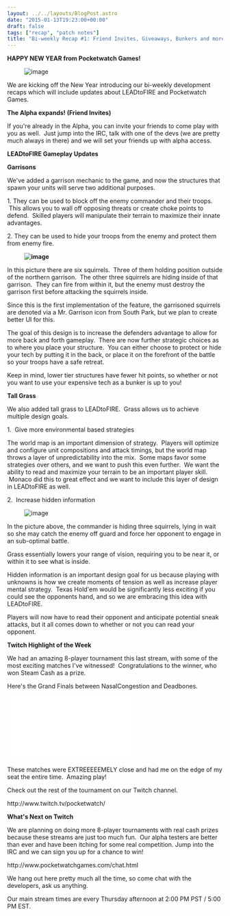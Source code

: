 ```yaml
---
layout: ../../layouts/BlogPost.astro
date: "2015-01-13T19:23:00+00:00"
draft: false
tags: ["recap", "patch notes"]
title: "Bi-weekly Recap #1: Friend Invites, Giveaways, Bunkers and more!"
---
```


<p><b>HAPPY NEW YEAR from Pocketwatch Games!</b></p>
<p></p><figure data-orig-height="414" data-orig-width="250" data-orig-src="/assets/blog/img/2015-01-13-bi-weekly-recap-1-friend-invites-giveaways-bunkers-and-more\ced2b32782923c82560b7603b0ebd7d82ad7bad9217087a5812e83b94b0b2a62.jpg"><img src="/assets/blog/img/2015-01-13-bi-weekly-recap-1-friend-invites-giveaways-bunkers-and-more\a4ad4ce5f6733cd5a3e48cedc64bea3150af457326ef4681314ecf21f16850d6.jpg" alt="image" data-orig-height="414" data-orig-width="250" data-orig-src="/assets/blog/img/2015-01-13-bi-weekly-recap-1-friend-invites-giveaways-bunkers-and-more\ced2b32782923c82560b7603b0ebd7d82ad7bad9217087a5812e83b94b0b2a62.jpg"></figure><p></p>

<p>We are kicking off the New Year introducing our bi-weekly development recaps which will include updates about LEADtoFIRE and Pocketwatch Games.</p>
<p><b>The Alpha expands! (Friend Invites)</b></p>
<p>If you're already in the Alpha, you can invite your friends to come play with you as well. &nbsp;Just jump into the IRC, talk with one of the devs (we are pretty much always in there) and we will set your friends up with alpha access.</p>
<p><b>LEADtoFIRE Gameplay Updates</b></p>
<p><b>Garrisons</b></p>
<p>We've added a garrison mechanic to the game, and now the structures that spawn your units will serve two additional purposes.</p>
<p>1. They can be used to block off the enemy commander and their troops. &nbsp;This allows you to wall off opposing threats or create choke points to defend. &nbsp;Skilled players will manipulate their terrain to&nbsp;maximize&nbsp;their&nbsp;innate advantages.</p>
<p>2. They can be used to hide your troops from the enemy and protect them from enemy fire.</p>
<p><b></b></p><b><figure class="tmblr-full" data-orig-height="328" data-orig-width="493" data-orig-src="/assets/blog/img/2015-01-13-bi-weekly-recap-1-friend-invites-giveaways-bunkers-and-more\165b2845a237ce422df60f68a9828d734e9221282be81135264f6bd4be8925f2.png"><img src="/assets/blog/img/2015-01-13-bi-weekly-recap-1-friend-invites-giveaways-bunkers-and-more\37b6c555cd11e6d9ef910b1af92637e950492844768853c3a191e6bd123596d8.png" alt="image" data-orig-height="328" data-orig-width="493" data-orig-src="/assets/blog/img/2015-01-13-bi-weekly-recap-1-friend-invites-giveaways-bunkers-and-more\165b2845a237ce422df60f68a9828d734e9221282be81135264f6bd4be8925f2.png"></figure></b><p></p>
<p>In this picture there are six squirrels. &nbsp;Three of them holding position outside of the northern garrison. &nbsp;The other three squirrels are hiding inside of that garrison. &nbsp;They can fire from within it, but the enemy must destroy the garrison first before attacking the squirrels inside.</p>
<p>Since this is the first implementation of the feature, the garrisoned squirrels are denoted via a Mr. Garrison icon from South Park, but we plan to create better UI for this.</p>
<p>The goal of this design is to increase the defenders advantage to allow for more back and forth gameplay. &nbsp;There are now further strategic choices as to where you place your structure. &nbsp;You can either choose to protect or hide your tech by putting it in the back, or place it on the forefront of the battle so your troops have a safe retreat. &nbsp;</p>
<p>Keep in mind, lower tier structures have fewer hit points, so whether or not you want to use your expensive tech as a bunker is up to you!</p>
<p><b>Tall Grass</b></p>
<p>We also added tall grass to LEADtoFIRE. &nbsp;Grass allows us to achieve multiple design goals.</p>
<p>1. &nbsp;Give more environmental based strategies</p>
<p>The world map is an important dimension of strategy. &nbsp;Players will optimize and configure unit compositions and attack timings, but the world map throws a layer of unpredictability into the mix. &nbsp;Some maps favor some strategies over others, and we want to push this even further. &nbsp;We want the ability to read and maximize your terrain to be an important player skill. &nbsp;Monaco did this to great effect and we want to include this layer of design in LEADtoFIRE as well.</p>
<p>2. &nbsp;Increase hidden information</p>
<p></p><figure class="tmblr-full" data-orig-height="356" data-orig-width="500" data-orig-src="/assets/blog/img/2015-01-13-bi-weekly-recap-1-friend-invites-giveaways-bunkers-and-more\60f75430c242cb832460196f815d83c601c81a14bb7e31a9fb9a6ab01864ce90.png"><img src="/assets/blog/img/2015-01-13-bi-weekly-recap-1-friend-invites-giveaways-bunkers-and-more\a2730e69cc6b3a9a97631e4270641b87a565b26a4fdd498d3972c049d8305ee4.png" alt="image" data-orig-height="356" data-orig-width="500" data-orig-src="/assets/blog/img/2015-01-13-bi-weekly-recap-1-friend-invites-giveaways-bunkers-and-more\60f75430c242cb832460196f815d83c601c81a14bb7e31a9fb9a6ab01864ce90.png"></figure><p></p>
<p>In the picture above, the commander is hiding three squirrels, lying in wait so she may catch the enemy off guard and force her opponent to engage in an sub-optimal battle.</p>
<p>Grass essentially lowers your range of vision, requiring you to be near it, or within it to see what is inside.</p>
<p>Hidden information is an important design goal for us because playing with unknowns is how we create moments of tension as well as increase player mental strategy. &nbsp;Texas Hold'em would be significantly less exciting if you could see the opponents hand, and so we are embracing this idea with LEADtoFIRE.</p>
<p>Players will now have to read their opponent and anticipate potential sneak attacks, but it all comes down to whether or not you can read your opponent. &nbsp;</p>
<p><b>Twitch Highlight of the Week</b></p>
<p>We had an amazing 8-player tournament this last stream, with some of the most exciting matches I've witnessed! &nbsp;Congratulations to the winner, who won Steam Cash as a prize.</p>
<p>Here's the Grand Finals between NasalCongestion and Deadbones.</p>
<iframe src="//www.youtube.com/embed/Q89MDmuH_nM" frameborder="0"></iframe>
<p>These matches were EXTREEEEEMELY close and had me on the edge of my seat the entire time. &nbsp;Amazing play!</p>
<p>Check out the rest of the tournament on our Twitch channel.</p>
<p>http://www.twitch.tv/pocketwatch/</p>
<p><b>What's Next on Twitch</b></p>
<p>We are planning on doing more 8-player tournaments with real cash prizes because these streams are just too much fun. &nbsp;Our alpha testers are better than ever and have been itching for some real competition. Jump into the IRC and we can sign you up for a chance to win!</p>
<p>http://www.pocketwatchgames.com/chat.html</p>
<p>We hang out here pretty much all the time, so come chat with the developers, ask us anything.</p>
<p>Our main stream times are&nbsp;every Thursday afternoon at 2:00 PM PST / 5:00 PM EST.</p>
